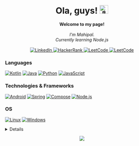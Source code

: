 <h1 align="center">Ola, guys! <img src="https://github.com/wervlad/wervlad/assets/24524555/766d336d-b87d-44ba-807c-c51de2bc6b4d" width="28px" alt="👋"></h1>

<p align="center">
    <b>Welcome to my page!</b><br><br>
    <i>
        I'm Mahipal.<br>
        Currently learning Node.js<br>
    </i><br>
    <a href="https://www.linkedin.com/in/Mahipal-Malviya">
        <img src="https://img.shields.io/badge/LinkedIn-blue?style=flat-square&logo=linkedin" alt="LinkedIn" />
    </a>
    <a href="https://www.hackerrank.com/mahimalviya3215">
        <img src="https://img.shields.io/badge/HackerRank-blue?style=flat-square&logo=hackerrank" alt="HackerRank" />
    </a>
    <a href="https://leetcode.com/Mahipal123">
        <img src="https://img.shields.io/badge/LeetCode-blue?style=flat-square&logo=LeetCode" alt="LeetCode" />
    </a>
    <a href="https://mahipalmalviya.github.com">
        <img src="https://img.shields.io/badge/Github-blue?style=flat-square&logo=Github" alt="LeetCode" />
    </a>
</p>

### Languages
[![Kotlin](https://img.shields.io/badge/kotlin-black?style=for-the-badge&logo=kotlin)](https://github.com/MahipalMalviya)
[![Java](https://img.shields.io/badge/java-black?style=for-the-badge&logo=java)](https://github.com/MahipalMalviya)
[![Python](https://img.shields.io/badge/python-black?style=for-the-badge&logo=python)](https://github.com/MahipalMalviya)
[![JavaScript](https://img.shields.io/badge/javascript-black?style=for-the-badge&logo=javascript)](https://github.com/MahipalMalviya)

### Technologies & Frameworks
[![Android](https://img.shields.io/badge/android-black?style=for-the-badge&logo=android)](https://github.com/MahipalMalviya)
[![Spring](https://img.shields.io/badge/spring-black?style=for-the-badge&logo=spring)](https://github.com/MahipalMalviya)
[![Compose](https://img.shields.io/badge/compose-black?style=for-the-badge&logo=compose)](https://github.com/MahipalMalviya)
[![Node.js](https://img.shields.io/badge/node.js-black?style=for-the-badge&logo=node.js)](https://github.com/MahipalMalviya)

### OS
[![Linux](https://img.shields.io/badge/linux-black?style=for-the-badge&logo=Linux)](https://github.com/MahipalMalviya)
[![Windows](https://img.shields.io/badge/Windows-black?style=for-the-badge&logo=Windows)](https://github.com/MahipalMalviya)

<details>
    <p align="center">
      <a href="https://github.com/MahipalMalviya">
        <img src="http://github-profile-summary-cards.vercel.app/api/cards/profile-details?username=MahipalMalviya&theme=transparent" />
      </a>
      <a href="https://github.com/MahipalMalviya">
        <img src="https://github-readme-streak-stats.herokuapp.com/?user=MahipalMalviya&hide_border=true&card_width=338&theme=transparent" />
      </a>
      <a href="https://github.com/MahipalMalviya">
        <img src="http://github-profile-summary-cards.vercel.app/api/cards/stats?username=MahipalMalviya&theme=transparent" />
      </a>
      <kbd><a href="https://github.com/MahipalMalviya">
        <img src="https://github-readme-stats.vercel.app/api/top-langs/?username=MahipalMalviya&langs_count=10&exclude_repo=&hide=jupyter%20notebook,vim%20script,cmake,makefile,batchfile,emacs%20lisp,css,html&card_width=699&hide_border=true&theme=transparent" />
      </a></kbd>
    </p>
</details>

<p align="center">
  <a href="https://github.com/MahipalMalviya">
    <img src="https://komarev.com/ghpvc/?username=MahipalMalviya&color=blue&style=flat)" />
  </a>
</p>

